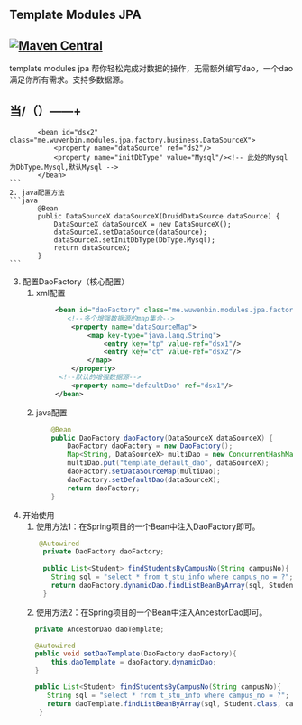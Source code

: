 ## Template Modules JPA
[![Maven Central](https://maven-badges.herokuapp.com/maven-central/me.wuwenbin/template-modules-jpa/badge.svg)](http://search.maven.org/#artifactdetails%7Cme.wuwenbin%7Ctemplate-modules-jpa%7C1.10.2.RELEASE%7Cjar)
---
template modules jpa 帮你轻松完成对数据的操作，无需额外编写dao，一个dao满足你所有需求。支持多数据源。
## 当/（）——+           </bean>
       
           <bean id="dsx2" class="me.wuwenbin.modules.jpa.factory.business.DataSourceX">
               <property name="dataSource" ref="ds2"/>
               <property name="initDbType" value="Mysql"/><!-- 此处的Mysql为DbType.Mysql,默认Mysql -->
           </bean>
    ```
    2. java配置方法
    ```java
           @Bean
           public DataSourceX dataSourceX(DruidDataSource dataSource) {
               DataSourceX dataSourceX = new DataSourceX();
               dataSourceX.setDataSource(dataSource);
               dataSourceX.setInitDbType(DbType.Mysql);
               return dataSourceX;
           }
    ```
3. 配置DaoFactory（核心配置）
    1. xml配置
    ```xml
            <bean id="daoFactory" class="me.wuwenbin.modules.jpa.factory.DaoFactory">
               <!--多个增强数据源的map集合-->
                <property name="dataSourceMap">
                    <map key-type="java.lang.String">
                        <entry key="tp" value-ref="dsx1"/>
                        <entry key="ct" value-ref="dsx2"/>
                    </map>
                </property>
             <!--默认的增强数据源-->
                <property name="defaultDao" ref="dsx1"/>
            </bean>
    ```
    2. java配置
    ```java
           @Bean
           public DaoFactory daoFactory(DataSourceX dataSourceX) {
               DaoFactory daoFactory = new DaoFactory();
               Map<String, DataSourceX> multiDao = new ConcurrentHashMap<>();
               multiDao.put("template_default_dao", dataSourceX);
               daoFactory.setDataSourceMap(multiDao);
               daoFactory.setDefaultDao(dataSourceX);
               return daoFactory;
           }
    ```
4. 开始使用
    1. 使用方法1：在Spring项目的一个Bean中注入DaoFactory即可。
    ```java
        @Autowired
         private DaoFactory daoFactory;
     
         public List<Student> findStudentsByCampusNo(String campusNo){
           String sql = "select * from t_stu_info where campus_no = ?";
           return daoFactory.dynamicDao.findListBeanByArray(sql, Student.class, campusNo);
         }
    ```
    2. 使用方法2：在Spring项目的一个Bean中注入AncestorDao即可。
    ```java
       private AncestorDao daoTemplate;

       @Autowired
       public void setDaoTemplate(DaoFactory daoFactory){
           this.daoTemplate = daoFactory.dynamicDao; 
       }
    
       public List<Student> findStudentsByCampusNo(String campusNo){
          String sql = "select * from t_stu_info where campus_no = ?";
          return daoTemplate.findListBeanByArray(sql, Student.class, campusNo);
        }
    ```